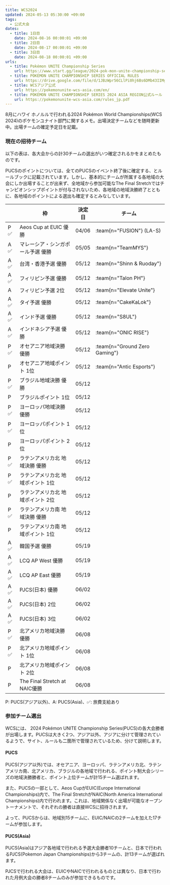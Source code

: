 ```yaml
---
title: WCS2024
updated: 2024-05-13 05:30:00 +09:00
tags:
  - 公式大会
dates:
  - title: 1日目
    date: 2024-08-16 00:00:01 +09:00
  - title: 2日目
    date: 2024-08-17 00:00:01 +09:00
  - title: 3日目
    date: 2024-08-18 00:00:01 +09:00
urls:
  - title: Pokémon UNITE Championship Series
    url: https://www.start.gg/league/2024-pok-mon-unite-championship-series
  - title: POKÉMON UNITE CHAMPIONSHIP SERIES OFFICIAL RULES
    url: https://drive.google.com/file/d/1JBzWpr56CLlPi0hj6Bs6DMb43IIMgluS/view
  - title: WCSアジア公式
    url: https://pokemonunite-wcs-asia.com/en/
  - title: POKÉMON UNITE CHAMPIONSHIP SERIES 2024 ASIA REGION公式ルール
    url: https://pokemonunite-wcs-asia.com/rules_jp.pdf
---
```


8月にハワイ ホノルルで行われる2024 Pokémon World Championships(WCS 2024)のポケモンユナイト部門に関するメモ。出場決定チームなどを随時更新中。出場チームの確定予定日を記載。

<!-- more -->

### 現在の招待チーム

以下の表は、各大会からの計30チームの選出がいつ確定されるかをまとめたものです。

PUCSのポイントについては、全てのPUCSのイベント終了後に確定する、とルールブックに記載されています。しかし、基本的にチームが所属する各地域の大会にしか出場することが出来ず、全地域から参加可能なThe Final Stretchではチャンピオンシップポイントが付与されないため、各地域の地域決勝終了とともに、各地域のポイントによる選出も確定するとみなしています。


|   | 枠 | 決定日 | チーム |
|---------|----|--------|----------------------------|
| P ✅ | Aeos Cup at EUIC 優勝 | 04/06 | :team{n="FUSION"} (LA-S) |
| A ✅ | マレーシア・シンガポール予選 優勝 | 05/05 | :team{n="TeamMYS"} |
| A ✅ | 台湾・香港予選 優勝 | 05/12 | :team{n="Shinn & Ruoday"} |
| A ✅ | フィリピン予選 優勝 | 05/12 | :team{n="Talon PH"} |
| A | フィリピン予選 2位 | 05/12 | :team{n="Elevate Unite"} |
| A ✅ | タイ予選 優勝 | 05/12 | :team{n="CakeKaLok"} |
| A ✅ | インド予選 優勝 | 05/12 | :team{n="S8UL"} |
| A ✅ | インドネシア予選 優勝 | 05/12 | :team{n="ONIC RISE"} |
| P ✅ | オセアニア地域決勝 優勝 | 05/12 | :team{n="Ground Zero Gaming"} |
| P | オセアニア地域ポイント 1位 | 05/12 | :team{n="Antic Esports"} |
| P ✅ | ブラジル地域決勝 優勝 | 05/12 | |
| P | ブラジルポイント 1位 | 05/12 | |
| P ✅ | ヨーロッパ地域決勝 優勝 | 05/12 | |
| P ✅ | ヨーロッパポイント 1位 | 05/12 | |
| P | ヨーロッパポイント 2位 | 05/12 | |
| P ✅ | ラテンアメリカ北 地域決勝 優勝 | 05/12 | |
| P ✅ | ラテンアメリカ北 地域ポイント 1位 | 05/12 | |
| P | ラテンアメリカ北 地域ポイント 2位 | 05/12 | |
| P ✅ | ラテンアメリカ南 地域決勝 優勝 | 05/12 | |
| P | ラテンアメリカ南 地域ポイント 1位 | 05/12 | |
| A ✅ | 韓国予選 優勝 | 05/19 | |
| A ✅ | LCQ AP West 優勝 | 05/19 | |
| A ✅ | LCQ AP East 優勝 | 05/19 | |
| A ✅ | PJCS(日本) 優勝 | 06/02 | |
| A ✅ | PJCS(日本) 2位 | 06/02 | |
| A ✅ | PJCS(日本) 3位 | 06/02 | |
| P ✅ | 北アメリカ地域決勝 優勝 | 06/08 | |
| P ✅ | 北アメリカ地域ポイント 1位 | 06/08 | |
| P | 北アメリカ地域ポイント 2位 | 06/08 | |
| P | The Final Stretch at NAIC優勝 | 06/08 | |

P: PUCS(アジア以外)、A: PUCS(Asia)、✅: 旅費支給あり

### 参加チーム選出
WCSには、 2024 Pokémon UNITE Championship Series(PUCS)の各大会勝者が出場します。PUCSは大きく2つ、アジア以外、アジアに分けて管理されているようで、サイト、ルールも二箇所で管理されているため、分けて説明します。

#### PUCS
PUCS(アジア以外)では、オセアニア、ヨーロッパ、ラテンアメリカ北、ラテンアメリカ南、北アメリカ、ブラジルの各地域で行われる、ポイント制大会シリーズの地域決勝勝者と、ポイント上位チームが計15チーム選ばれます。

また、PUCSの一部として、Aeos CupがEUIC(Europe International Championships)内で、The Final StretchがNAIC(North America International Championships)内で行われます。これは、地域関係なく出場が可能なオープントーナメントで、それぞれの勝者は直接WCSに招待されます。

よって、PUCSからは、地域別15チームに、EUIC/NAICの2チームを加えた17チームが参加します。

#### PUCS(Asia)
PUCS(Asia)はアジア各地域で行われる予選大会勝者10チームと、日本で行われるPJCS(Pokemon Japan Championships)から3チームの、計13チームが選ばれます。

PJCSで行われる大会は、EUICやNAICで行われるものとは異なり、日本で行われた月例大会の勝者8チームのみが参加できるものです。